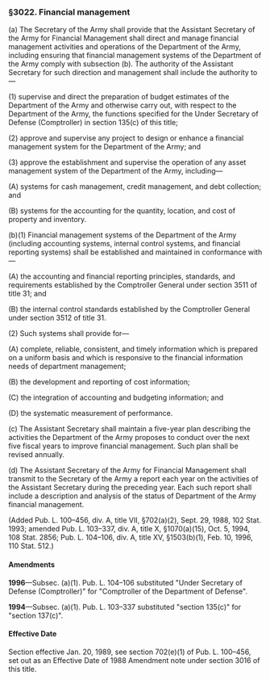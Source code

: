 ### §3022. Financial management ###

(a) The Secretary of the Army shall provide that the Assistant Secretary of the Army for Financial Management shall direct and manage financial management activities and operations of the Department of the Army, including ensuring that financial management systems of the Department of the Army comply with subsection (b). The authority of the Assistant Secretary for such direction and management shall include the authority to—

(1) supervise and direct the preparation of budget estimates of the Department of the Army and otherwise carry out, with respect to the Department of the Army, the functions specified for the Under Secretary of Defense (Comptroller) in section 135(c) of this title;

(2) approve and supervise any project to design or enhance a financial management system for the Department of the Army; and

(3) approve the establishment and supervise the operation of any asset management system of the Department of the Army, including—

(A) systems for cash management, credit management, and debt collection; and

(B) systems for the accounting for the quantity, location, and cost of property and inventory.

(b)(1) Financial management systems of the Department of the Army (including accounting systems, internal control systems, and financial reporting systems) shall be established and maintained in conformance with—

(A) the accounting and financial reporting principles, standards, and requirements established by the Comptroller General under section 3511 of title 31; and

(B) the internal control standards established by the Comptroller General under section 3512 of title 31.

(2) Such systems shall provide for—

(A) complete, reliable, consistent, and timely information which is prepared on a uniform basis and which is responsive to the financial information needs of department management;

(B) the development and reporting of cost information;

(C) the integration of accounting and budgeting information; and

(D) the systematic measurement of performance.

(c) The Assistant Secretary shall maintain a five-year plan describing the activities the Department of the Army proposes to conduct over the next five fiscal years to improve financial management. Such plan shall be revised annually.

(d) The Assistant Secretary of the Army for Financial Management shall transmit to the Secretary of the Army a report each year on the activities of the Assistant Secretary during the preceding year. Each such report shall include a description and analysis of the status of Department of the Army financial management.

(Added Pub. L. 100–456, div. A, title VII, §702(a)(2), Sept. 29, 1988, 102 Stat. 1993; amended Pub. L. 103–337, div. A, title X, §1070(a)(15), Oct. 5, 1994, 108 Stat. 2856; Pub. L. 104–106, div. A, title XV, §1503(b)(1), Feb. 10, 1996, 110 Stat. 512.)

#### Amendments ####

**1996**—Subsec. (a)(1). Pub. L. 104–106 substituted "Under Secretary of Defense (Comptroller)" for "Comptroller of the Department of Defense".

**1994**—Subsec. (a)(1). Pub. L. 103–337 substituted "section 135(c)" for "section 137(c)".

#### Effective Date ####

Section effective Jan. 20, 1989, see section 702(e)(1) of Pub. L. 100–456, set out as an Effective Date of 1988 Amendment note under section 3016 of this title.